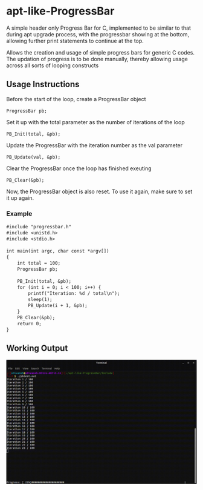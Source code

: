 # apt-like-ProgressBar
A simple header only Progress Bar for C, implemented to be similar to that during apt upgrade process, with the progressbar showing at the bottom, allowing further print statements to continue at the top.

Allows the creation and usage of simple progress bars for generic C codes. The updation of progress is to be done manually, thereby allowing usage across all sorts of looping constructs

## Usage Instructions
Before the start of the loop, create a ProgressBar object
```
ProgressBar pb;
```

Set it up with the total parameter as the number of iterations of the loop
```
PB_Init(total, &pb);
```

Update the ProgressBar with the iteration number as the val parameter
```
PB_Update(val, &pb);
```
Clear the ProgressBar once the loop has finished exeuting
```
PB_Clear(&pb);
``` 

Now, the ProgressBar object is also reset. To use it again, make sure to set it up again.

### Example
```
#include "progressbar.h"
#include <unistd.h>
#include <stdio.h>

int main(int argc, char const *argv[])
{
    int total = 100;
    ProgressBar pb;

    PB_Init(total, &pb);
    for (int i = 0; i < 100; i++) {
        printf("Iteration: %d / total\n");
        sleep(1);
        PB_Update(i + 1, &pb);
    }
    PB_Clear(&pb);
    return 0;
}
```

## Working Output
![working gif](./working.gif)
